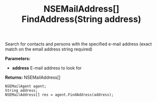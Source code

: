 ﻿---
uid: crmscript_ref_NSEMailAgent_FindAddress
title: NSEMailAddress[] FindAddress(String address)
intellisense: NSEMailAgent.FindAddress
keywords: NSEMailAgent, FindAddress
so.topic: reference
---

Search for contacts and persons with the specified e-mail address (exact match on the email address string required)

**Parameters:**
 - **address** E-mail address to look for

**Returns:** NSEMailAddress[]

```crmscript
NSEMailAgent agent;
String address;
NSEMailAddress[] res = agent.FindAddress(address);
```

